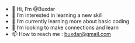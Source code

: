 - 👋 Hi, I’m @Buxdar
- 👀 I’m interested in learning a new skill
- 🌱 I’m currently learning more about basic coding
- 💞️ I’m looking to make connections and learn
- 📫 How to reach me : buxdar@gmail.com

<!---
Buxdar/Buxdar is a ✨ new ✨ student because its `README.md` (this file) appears on your GitHub profile.
You can click the Preview link to take a look at your changes.
--->
